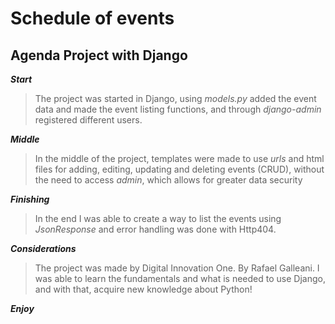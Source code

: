 # Schedule of events

## Agenda Project with Django

**_Start_**

> The project was started in Django, using _models.py_ added the event data and made the event listing functions, and through _django-admin_ registered different users.
 
**_Middle_**

> In the middle of the project, templates were made to use _urls_ and html files for adding, editing, updating and deleting events (CRUD), without the need to access _admin_, which allows for greater data security

**_Finishing_**

> In the end I was able to create a way to list the events using _JsonResponse_ and error handling was done with Http404.

**_Considerations_**

> The project was made by Digital Innovation One. By Rafael Galleani. I was able to learn the fundamentals and what is needed to use Django, and with that, acquire new knowledge about Python!

**_Enjoy_**
